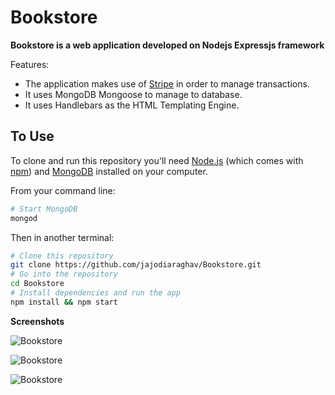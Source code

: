 # Bookstore

**Bookstore is a web application developed on Nodejs Expressjs framework**

Features:

* The application makes use of [Stripe](https://stripe.com/) in order to manage transactions.
* It uses MongoDB Mongoose to manage to database.
* It uses Handlebars as the HTML Templating Engine.

## To Use

To clone and run this repository you'll need [Node.js](https://nodejs.org/en/download/) (which comes with [npm](http://npmjs.com)) and [MongoDB](https://www.mongodb.com/) installed on your computer.

From your command line:

```bash
# Start MongoDB
mongod
```

Then in another terminal:

```bash
# Clone this repository
git clone https://github.com/jajodiaraghav/Bookstore.git
# Go into the repository
cd Bookstore
# Install dependencies and run the app
npm install && npm start
```

**Screenshots**

![Bookstore](https://cloud.githubusercontent.com/assets/18749480/17458207/7b8ab848-5c28-11e6-9401-0d2ef74c108f.PNG "Bookstore")

![Bookstore](https://cloud.githubusercontent.com/assets/18749480/17458208/7b8f54ca-5c28-11e6-9380-a3bc30fc71f2.PNG "Bookstore")

![Bookstore](https://cloud.githubusercontent.com/assets/18749480/17458209/7b948d3c-5c28-11e6-91f7-7ce068b09feb.PNG "Bookstore")
